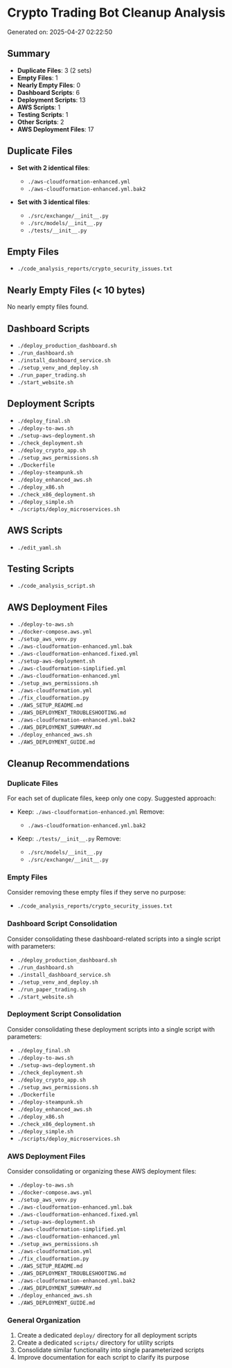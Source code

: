 # Crypto Trading Bot Cleanup Analysis

Generated on: 2025-04-27 02:22:50

## Summary

- **Duplicate Files**: 3 (2 sets)
- **Empty Files**: 1
- **Nearly Empty Files**: 0
- **Dashboard Scripts**: 6
- **Deployment Scripts**: 13
- **AWS Scripts**: 1
- **Testing Scripts**: 1
- **Other Scripts**: 2
- **AWS Deployment Files**: 17

## Duplicate Files

- **Set with 2 identical files**:
  - `./aws-cloudformation-enhanced.yml`
  - `./aws-cloudformation-enhanced.yml.bak2`

- **Set with 3 identical files**:
  - `./src/exchange/__init__.py`
  - `./src/models/__init__.py`
  - `./tests/__init__.py`

## Empty Files

- `./code_analysis_reports/crypto_security_issues.txt`

## Nearly Empty Files (< 10 bytes)

No nearly empty files found.


## Dashboard Scripts

- `./deploy_production_dashboard.sh`
- `./run_dashboard.sh`
- `./install_dashboard_service.sh`
- `./setup_venv_and_deploy.sh`
- `./run_paper_trading.sh`
- `./start_website.sh`

## Deployment Scripts

- `./deploy_final.sh`
- `./deploy-to-aws.sh`
- `./setup-aws-deployment.sh`
- `./check_deployment.sh`
- `./deploy_crypto_app.sh`
- `./setup_aws_permissions.sh`
- `./Dockerfile`
- `./deploy-steampunk.sh`
- `./deploy_enhanced_aws.sh`
- `./deploy_x86.sh`
- `./check_x86_deployment.sh`
- `./deploy_simple.sh`
- `./scripts/deploy_microservices.sh`

## AWS Scripts

- `./edit_yaml.sh`

## Testing Scripts

- `./code_analysis_script.sh`

## AWS Deployment Files

- `./deploy-to-aws.sh`
- `./docker-compose.aws.yml`
- `./setup_aws_venv.py`
- `./aws-cloudformation-enhanced.yml.bak`
- `./aws-cloudformation-enhanced.fixed.yml`
- `./setup-aws-deployment.sh`
- `./aws-cloudformation-simplified.yml`
- `./aws-cloudformation-enhanced.yml`
- `./setup_aws_permissions.sh`
- `./aws-cloudformation.yml`
- `./fix_cloudformation.py`
- `./AWS_SETUP_README.md`
- `./AWS_DEPLOYMENT_TROUBLESHOOTING.md`
- `./aws-cloudformation-enhanced.yml.bak2`
- `./AWS_DEPLOYMENT_SUMMARY.md`
- `./deploy_enhanced_aws.sh`
- `./AWS_DEPLOYMENT_GUIDE.md`

## Cleanup Recommendations

### Duplicate Files

For each set of duplicate files, keep only one copy. Suggested approach:

- Keep: `./aws-cloudformation-enhanced.yml`
  Remove:
  - `./aws-cloudformation-enhanced.yml.bak2`

- Keep: `./tests/__init__.py`
  Remove:
  - `./src/models/__init__.py`
  - `./src/exchange/__init__.py`

### Empty Files

Consider removing these empty files if they serve no purpose:

- `./code_analysis_reports/crypto_security_issues.txt`

### Dashboard Script Consolidation

Consider consolidating these dashboard-related scripts into a single script with parameters:

- `./deploy_production_dashboard.sh`
- `./run_dashboard.sh`
- `./install_dashboard_service.sh`
- `./setup_venv_and_deploy.sh`
- `./run_paper_trading.sh`
- `./start_website.sh`

### Deployment Script Consolidation

Consider consolidating these deployment scripts into a single script with parameters:

- `./deploy_final.sh`
- `./deploy-to-aws.sh`
- `./setup-aws-deployment.sh`
- `./check_deployment.sh`
- `./deploy_crypto_app.sh`
- `./setup_aws_permissions.sh`
- `./Dockerfile`
- `./deploy-steampunk.sh`
- `./deploy_enhanced_aws.sh`
- `./deploy_x86.sh`
- `./check_x86_deployment.sh`
- `./deploy_simple.sh`
- `./scripts/deploy_microservices.sh`

### AWS Deployment Files

Consider consolidating or organizing these AWS deployment files:

- `./deploy-to-aws.sh`
- `./docker-compose.aws.yml`
- `./setup_aws_venv.py`
- `./aws-cloudformation-enhanced.yml.bak`
- `./aws-cloudformation-enhanced.fixed.yml`
- `./setup-aws-deployment.sh`
- `./aws-cloudformation-simplified.yml`
- `./aws-cloudformation-enhanced.yml`
- `./setup_aws_permissions.sh`
- `./aws-cloudformation.yml`
- `./fix_cloudformation.py`
- `./AWS_SETUP_README.md`
- `./AWS_DEPLOYMENT_TROUBLESHOOTING.md`
- `./aws-cloudformation-enhanced.yml.bak2`
- `./AWS_DEPLOYMENT_SUMMARY.md`
- `./deploy_enhanced_aws.sh`
- `./AWS_DEPLOYMENT_GUIDE.md`

### General Organization

1. Create a dedicated `deploy/` directory for all deployment scripts
2. Create a dedicated `scripts/` directory for utility scripts
3. Consolidate similar functionality into single parameterized scripts
4. Improve documentation for each script to clarify its purpose
